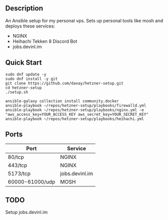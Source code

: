 ## Description

An Ansible setup for my personal vps. Sets up personal tools like mosh and deploys these services:

- NGINX
- Heihachi Tekken 8 Discord Bot
- jobs.devinl.im

## Quick Start

```
sudo dnf update -y
sudo dnf install -y git 
git clone https://github.com/davay/hetzner-setup.git
cd hetzner-setup
./setup.sh
```


```
ansible-galaxy collection install community.docker
ansible-playbook ~/repos/hetzner-setup/playbooks/firewalld.yml
ansible-playbook ~/repos/hetzner-setup/playbooks/nginx.yml -e "aws_access_key=YOUR_ACCESS_KEY aws_secret_key=YOUR_SECRET_KEY"
ansible-playbook ~/repos/hetzner-setup/playbooks/heihachi.yml
```

## Ports

| Port            | Service     |
| --------------- | ------- |
| 80/tcp          | NGINX   |
| 443/tcp         | NGINX   |
| 5173/tcp        | jobs.devinl.im |
| 60000-61000/udp | MOSH    | 

## TODO 

Setup jobs.devinl.im
